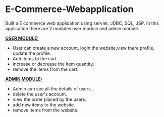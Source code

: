 # E-Commerce-Webapplication

Built a E commerce web application using servlet, JDBC, SQL, JSP. 
In this application there are 2 modules user module and admin module. 

<u><b>USER MODULE:</b></u> 
* User can create a new account, login the website,view there profile, update the profile. 
* Add items to the cart. 
* increase or decrease the item quantity. 
* remove the items from the cart. 

<u><b>ADMIN MODULE:</b></u> 
* Admin can see all the details of users. 
* delete the user's account.
* view the order placed by the users. 
* add new items to the website.
* remove items from the website.
